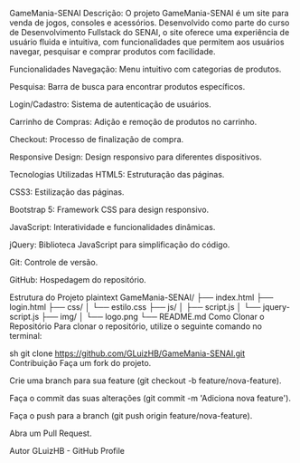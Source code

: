GameMania-SENAI
Descrição: O projeto GameMania-SENAI é um site para venda de jogos, consoles e acessórios. Desenvolvido como parte do curso de Desenvolvimento Fullstack do SENAI, o site oferece uma experiência de usuário fluida e intuitiva, com funcionalidades que permitem aos usuários navegar, pesquisar e comprar produtos com facilidade.

Funcionalidades
Navegação: Menu intuitivo com categorias de produtos.

Pesquisa: Barra de busca para encontrar produtos específicos.

Login/Cadastro: Sistema de autenticação de usuários.

Carrinho de Compras: Adição e remoção de produtos no carrinho.

Checkout: Processo de finalização de compra.

Responsive Design: Design responsivo para diferentes dispositivos.

Tecnologias Utilizadas
HTML5: Estruturação das páginas.

CSS3: Estilização das páginas.

Bootstrap 5: Framework CSS para design responsivo.

JavaScript: Interatividade e funcionalidades dinâmicas.

jQuery: Biblioteca JavaScript para simplificação do código.

Git: Controle de versão.

GitHub: Hospedagem do repositório.

Estrutura do Projeto
plaintext
GameMania-SENAI/
├── index.html
├── login.html
├── css/
│   └── estilo.css
├── js/
│   ├── script.js
│   └── jquery-script.js
├── img/
│   └── logo.png
└── README.md
Como Clonar o Repositório
Para clonar o repositório, utilize o seguinte comando no terminal:

sh
git clone https://github.com/GLuizHB/GameMania-SENAI.git
Contribuição
Faça um fork do projeto.

Crie uma branch para sua feature (git checkout -b feature/nova-feature).

Faça o commit das suas alterações (git commit -m 'Adiciona nova feature').

Faça o push para a branch (git push origin feature/nova-feature).

Abra um Pull Request.

Autor
GLuizHB - GitHub Profile

